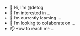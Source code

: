 - 👋 Hi, I’m @detog
- 👀 I’m interested in ...
- 🌱 I’m currently learning ...
- 💞️ I’m looking to collaborate on ...
- 📫 How to reach me ...

<!---
detog/detog is a ✨ special ✨ repository because its `README.md` (this file) appears on your GitHub profile.
You can click the Preview link to take a look at your changes.
--->
